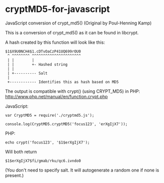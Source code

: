 cryptMD5-for-javascript
=======================

JavaScript conversion of crypt_md5() (Original by Poul-Henning Kamp)


This is a conversion of crypt_md5() as it can be found in libcrypt.


A hash created by this function will look like this:

    $1$X9U0NCH4$1.cDTvOaCzP41UQ699rOU0
     ^ ^^^^^^^^ ^^^^^^^^^^^^^^^^^^^^^^
     | |        |
     | |        +- Hashed string
     | |
     | +---------- Salt
     |
     +------------ Identifies this as hash based on MD5


The output is compatible with crypt() (using CRYPT_MD5) in PHP: http://www.php.net/manual/en/function.crypt.php


JavaScript:

    var CryptMD5 = require('./cryptmd5.js');

    console.log(CryptMD5.cryptMD5('focus123', 'erXgIjX7'));



PHP:
    
    echo crypt('focus123', '$1$erXgIjX7');


Will both return

    $1$erXgIjX7$fi/gmab/rku/qc6.ivndo0


(You don't need to specify salt. It will autogenerate a random one if none is present.)